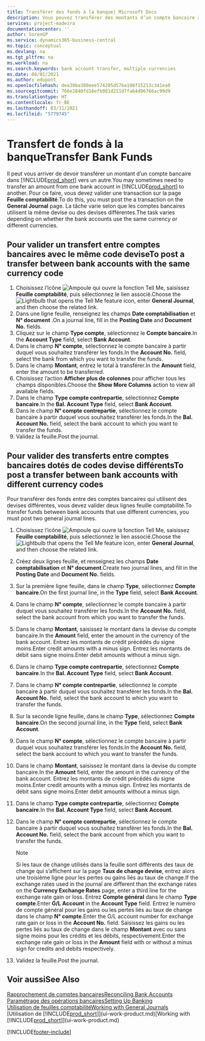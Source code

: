 ```yaml
---
title: Transférer des fonds à la banque| Microsoft Docs
description: Vous pouvez transférer des montants d’un compte bancaire à un autre, y compris dans différentes devises, en validant la transaction dans la feuille comptabilité.
services: project-madeira
documentationcenter: ''
author: SorenGP
ms.service: dynamics365-business-central
ms.topic: conceptual
ms.devlang: na
ms.tgt_pltfrm: na
ms.workload: na
ms.search.keywords: bank account transfer, multiple currencies
ms.date: 04/01/2021
ms.author: edupont
ms.openlocfilehash: dea39ba380eee574205d57ba198f15213c341ea0
ms.sourcegitcommit: 766e2840fd16efb901d211d7fa64d96766ac99d9
ms.translationtype: HT
ms.contentlocale: fr-BE
ms.lasthandoff: 03/31/2021
ms.locfileid: "5779745"
---
```

# <a name="transfer-bank-funds"></a><span data-ttu-id="633d7-103">Transfert de fonds à la banque</span><span class="sxs-lookup"><span data-stu-id="633d7-103">Transfer Bank Funds</span></span>
<span data-ttu-id="633d7-104">Il peut vous arriver de devoir transférer un montant d’un compte bancaire dans [!INCLUDE[prod_short](includes/prod_short.md)] vers un autre.</span><span class="sxs-lookup"><span data-stu-id="633d7-104">You may sometimes need to transfer an amount from one bank account in [!INCLUDE[prod_short](includes/prod_short.md)] to another.</span></span> <span data-ttu-id="633d7-105">Pour ce faire, vous devez valider une transaction sur la page **Feuille comptabilité**.</span><span class="sxs-lookup"><span data-stu-id="633d7-105">To do this, you must post the a transaction on the **General Journal** page.</span></span> <span data-ttu-id="633d7-106">La tâche varie selon que les comptes bancaires utilisent la même devise ou des devises différentes.</span><span class="sxs-lookup"><span data-stu-id="633d7-106">The task varies depending on whether the bank accounts use the same currency or different currencies.</span></span>

## <a name="to-post-a-transfer-between-bank-accounts-with-the-same-currency-code"></a><span data-ttu-id="633d7-107">Pour valider un transfert entre comptes bancaires avec le même code devise</span><span class="sxs-lookup"><span data-stu-id="633d7-107">To post a transfer between bank accounts with the same currency code</span></span>
1. <span data-ttu-id="633d7-108">Choisissez l’icône ![Ampoule qui ouvre la fonction Tell Me](media/ui-search/search_small.png "Dites-moi ce que vous voulez faire"), saisissez **Feuille comptabilité**, puis sélectionnez le lien associé.</span><span class="sxs-lookup"><span data-stu-id="633d7-108">Choose the ![Lightbulb that opens the Tell Me feature](media/ui-search/search_small.png "Tell me what you want to do") icon, enter **General Journal**, and then choose the related link.</span></span>
2. <span data-ttu-id="633d7-109">Dans une ligne feuille, renseignez les champs **Date comptabilisation** et **N° document** .</span><span class="sxs-lookup"><span data-stu-id="633d7-109">On a journal line, fill in the **Posting Date** and **Document No.** fields.</span></span>
3. <span data-ttu-id="633d7-110">Cliquez sur le champ **Type compte**, sélectionnez le **Compte bancaire**.</span><span class="sxs-lookup"><span data-stu-id="633d7-110">In the **Account Type** field, select **Bank Account**.</span></span>
4. <span data-ttu-id="633d7-111">Dans le champ **N° compte**, sélectionnez le compte bancaire à partir duquel vous souhaitez transférer les fonds.</span><span class="sxs-lookup"><span data-stu-id="633d7-111">In the **Account No.** field, select the bank from which you want to transfer the funds.</span></span>
5. <span data-ttu-id="633d7-112">Dans le champ **Montant**, entrez le total à transférer.</span><span class="sxs-lookup"><span data-stu-id="633d7-112">In the **Amount** field, enter the amount to be transferred.</span></span>
6. <span data-ttu-id="633d7-113">Choisissez l’action **Afficher plus de colonnes** pour afficher tous les champs disponibles.</span><span class="sxs-lookup"><span data-stu-id="633d7-113">Choose the **Show More Columns** action to view all available fields.</span></span>
7. <span data-ttu-id="633d7-114">Dans le champ **Type compte contrepartie**, sélectionnez **Compte bancaire**.</span><span class="sxs-lookup"><span data-stu-id="633d7-114">In the **Bal. Account Type** field, select **Bank Account**.</span></span>
8. <span data-ttu-id="633d7-115">Dans le champ **N° compte contrepartie**, sélectionnez le compte bancaire à partir duquel vous souhaitez transférer les fonds.</span><span class="sxs-lookup"><span data-stu-id="633d7-115">In the **Bal. Account No.** field, select the bank account to which you want to transfer the funds.</span></span>
9. <span data-ttu-id="633d7-116">Validez la feuille.</span><span class="sxs-lookup"><span data-stu-id="633d7-116">Post the journal.</span></span>

## <a name="to-post-a-transfer-between-bank-accounts-with-different-currency-codes"></a><span data-ttu-id="633d7-117">Pour valider des transferts entre comptes bancaires dotés de codes devise différents</span><span class="sxs-lookup"><span data-stu-id="633d7-117">To post a transfer between bank accounts with different currency codes</span></span>
<span data-ttu-id="633d7-118">Pour transférer des fonds entre des comptes bancaires qui utilisent des devises différentes, vous devez valider deux lignes feuille comptabilité.</span><span class="sxs-lookup"><span data-stu-id="633d7-118">To transfer funds between bank accounts that use different currencies, you must post two general journal lines.</span></span>

1. <span data-ttu-id="633d7-119">Choisissez l’icône ![Ampoule qui ouvre la fonction Tell Me](media/ui-search/search_small.png "Dites-moi ce que vous voulez faire"), saisissez **Feuille comptabilité**, puis sélectionnez le lien associé.</span><span class="sxs-lookup"><span data-stu-id="633d7-119">Choose the ![Lightbulb that opens the Tell Me feature](media/ui-search/search_small.png "Tell me what you want to do") icon, enter **General Journal**, and then choose the related link.</span></span>
2. <span data-ttu-id="633d7-120">Créez deux lignes feuille, et renseignez les champs **Date comptabilisation** et **N° document**.</span><span class="sxs-lookup"><span data-stu-id="633d7-120">Create two journal lines, and fill in the **Posting Date** and **Document No.** fields.</span></span>
3. <span data-ttu-id="633d7-121">Sur la première ligne feuille, dans le champ **Type**, sélectionnez **Compte bancaire**.</span><span class="sxs-lookup"><span data-stu-id="633d7-121">On the first journal line, in the **Type** field, select **Bank Account**.</span></span>
4. <span data-ttu-id="633d7-122">Dans le champ **N° compte**, sélectionnez le compte bancaire à partir duquel vous souhaitez transférer les fonds.</span><span class="sxs-lookup"><span data-stu-id="633d7-122">In the **Account No.** field, select the bank account from which you want to transfer the funds.</span></span>
5. <span data-ttu-id="633d7-123">Dans le champ **Montant**, saisissez le montant dans la devise du compte bancaire.</span><span class="sxs-lookup"><span data-stu-id="633d7-123">In the **Amount** field, enter the amount in the currency of the bank account.</span></span> <span data-ttu-id="633d7-124">Entrez les montants de crédit précédés du signe moins.</span><span class="sxs-lookup"><span data-stu-id="633d7-124">Enter credit amounts with a minus sign.</span></span> <span data-ttu-id="633d7-125">Entrez les montants de débit sans signe moins.</span><span class="sxs-lookup"><span data-stu-id="633d7-125">Enter debit amounts without a minus sign.</span></span>
6. <span data-ttu-id="633d7-126">Dans le champ **Type compte contrepartie**, sélectionnez **Compte bancaire**.</span><span class="sxs-lookup"><span data-stu-id="633d7-126">In the **Bal. Account Type** field, select **Bank Account**.</span></span>
7. <span data-ttu-id="633d7-127">Dans le champ **N° compte contrepartie**, sélectionnez le compte bancaire à partir duquel vous souhaitez transférer les fonds.</span><span class="sxs-lookup"><span data-stu-id="633d7-127">In the **Bal. Account No.** field, select the bank account to which you want to transfer the funds.</span></span>
8. <span data-ttu-id="633d7-128">Sur la seconde ligne feuille, dans le champ **Type**, sélectionnez **Compte bancaire**.</span><span class="sxs-lookup"><span data-stu-id="633d7-128">On the second journal line, in the **Type** field, select **Bank Account**.</span></span>
9. <span data-ttu-id="633d7-129">Dans le champ **N° compte**, sélectionnez le compte bancaire à partir duquel vous souhaitez transférer les fonds.</span><span class="sxs-lookup"><span data-stu-id="633d7-129">In the **Account No.** field, select the bank account to which you want to transfer the funds.</span></span>
10. <span data-ttu-id="633d7-130">Dans le champ **Montant**, saisissez le montant dans la devise du compte bancaire.</span><span class="sxs-lookup"><span data-stu-id="633d7-130">In the **Amount** field, enter the amount in the currency of the bank account.</span></span> <span data-ttu-id="633d7-131">Entrez les montants de crédit précédés du signe moins.</span><span class="sxs-lookup"><span data-stu-id="633d7-131">Enter credit amounts with a minus sign.</span></span> <span data-ttu-id="633d7-132">Entrez les montants de débit sans signe moins.</span><span class="sxs-lookup"><span data-stu-id="633d7-132">Enter debit amounts without a minus sign.</span></span>
11. <span data-ttu-id="633d7-133">Dans le champ **Type compte contrepartie**, sélectionnez **Compte bancaire**.</span><span class="sxs-lookup"><span data-stu-id="633d7-133">In the **Bal. Account Type** field, select **Bank Account**.</span></span>  
12. <span data-ttu-id="633d7-134">Dans le champ **N° compte contrepartie**, sélectionnez le compte bancaire à partir duquel vous souhaitez transférer les fonds.</span><span class="sxs-lookup"><span data-stu-id="633d7-134">In the **Bal. Account No.** field, select the bank account from which you want to transfer the funds.</span></span>

    > [!NOTE]  
    > <span data-ttu-id="633d7-135">Si les taux de change utilisés dans la feuille sont différents des taux de change qui s’affichent sur la page **Taux de change devise**, entrez alors une troisième ligne pour les pertes ou gains liés au taux de change.</span><span class="sxs-lookup"><span data-stu-id="633d7-135">If the exchange rates used in the journal are different than the exchange rates on the **Currency Exchange Rates** page, enter a third line for the exchange rate gain or loss.</span></span> <span data-ttu-id="633d7-136">Entrez **Compte général** dans le champ **Type compte**.</span><span class="sxs-lookup"><span data-stu-id="633d7-136">Enter **G/L Account** in the **Account Type** field.</span></span> <span data-ttu-id="633d7-137">Entrez le numéro de compte général pour les gains ou les pertes liés au taux de change dans le champ **N° compte**.</span><span class="sxs-lookup"><span data-stu-id="633d7-137">Enter the G/L account number for exchange rate gain or loss in the **Account No.** field.</span></span> <span data-ttu-id="633d7-138">Saisissez les gains ou les pertes liés au taux de change dans le champ **Montant** avec ou sans signe moins pour les crédits et les débits, respectivement.</span><span class="sxs-lookup"><span data-stu-id="633d7-138">Enter the exchange rate gain or loss in the **Amount** field with or without a minus sign for credits and debits respectively.</span></span>
13. <span data-ttu-id="633d7-139">Validez la feuille.</span><span class="sxs-lookup"><span data-stu-id="633d7-139">Post the journal.</span></span>

## <a name="see-also"></a><span data-ttu-id="633d7-140">Voir aussi</span><span class="sxs-lookup"><span data-stu-id="633d7-140">See Also</span></span>
[<span data-ttu-id="633d7-141">Rapprochement de comptes bancaires</span><span class="sxs-lookup"><span data-stu-id="633d7-141">Reconciling Bank Accounts</span></span>](bank-manage-bank-accounts.md)  
[<span data-ttu-id="633d7-142">Paramétrage des opérations bancaires</span><span class="sxs-lookup"><span data-stu-id="633d7-142">Setting Up Banking</span></span>](bank-setup-banking.md)  
[<span data-ttu-id="633d7-143">Utilisation de feuilles comptabilité</span><span class="sxs-lookup"><span data-stu-id="633d7-143">Working with General Journals</span></span>](ui-work-general-journals.md)  
<span data-ttu-id="633d7-144">[Utilisation de [!INCLUDE[prod_short](includes/prod_short.md)]](ui-work-product.md)</span><span class="sxs-lookup"><span data-stu-id="633d7-144">[Working with [!INCLUDE[prod_short](includes/prod_short.md)]](ui-work-product.md)</span></span>


[!INCLUDE[footer-include](includes/footer-banner.md)]